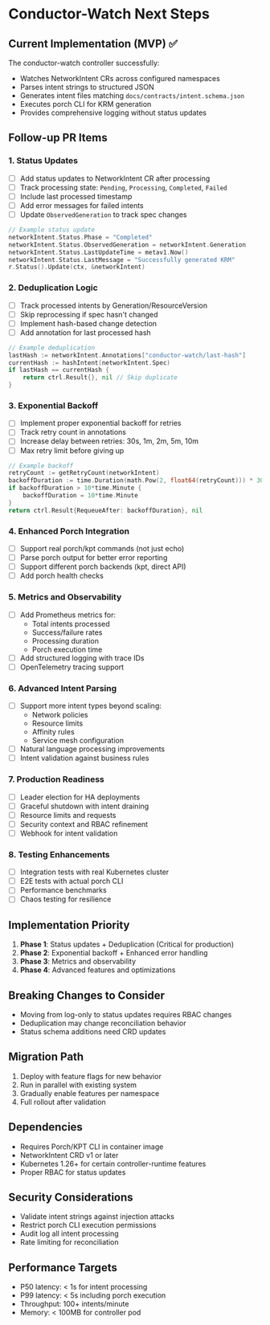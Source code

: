 # Conductor-Watch Next Steps

## Current Implementation (MVP) ✅

The conductor-watch controller successfully:
- Watches NetworkIntent CRs across configured namespaces
- Parses intent strings to structured JSON
- Generates intent files matching `docs/contracts/intent.schema.json`
- Executes porch CLI for KRM generation
- Provides comprehensive logging without status updates

## Follow-up PR Items

### 1. Status Updates
- [ ] Add status updates to NetworkIntent CR after processing
- [ ] Track processing state: `Pending`, `Processing`, `Completed`, `Failed`
- [ ] Include last processed timestamp
- [ ] Add error messages for failed intents
- [ ] Update `ObservedGeneration` to track spec changes

```go
// Example status update
networkIntent.Status.Phase = "Completed"
networkIntent.Status.ObservedGeneration = networkIntent.Generation
networkIntent.Status.LastUpdateTime = metav1.Now()
networkIntent.Status.LastMessage = "Successfully generated KRM"
r.Status().Update(ctx, &networkIntent)
```

### 2. Deduplication Logic
- [ ] Track processed intents by Generation/ResourceVersion
- [ ] Skip reprocessing if spec hasn't changed
- [ ] Implement hash-based change detection
- [ ] Add annotation for last processed hash

```go
// Example deduplication
lastHash := networkIntent.Annotations["conductor-watch/last-hash"]
currentHash := hashIntent(networkIntent.Spec)
if lastHash == currentHash {
    return ctrl.Result{}, nil // Skip duplicate
}
```

### 3. Exponential Backoff
- [ ] Implement proper exponential backoff for retries
- [ ] Track retry count in annotations
- [ ] Increase delay between retries: 30s, 1m, 2m, 5m, 10m
- [ ] Max retry limit before giving up

```go
// Example backoff
retryCount := getRetryCount(networkIntent)
backoffDuration := time.Duration(math.Pow(2, float64(retryCount))) * 30 * time.Second
if backoffDuration > 10*time.Minute {
    backoffDuration = 10*time.Minute
}
return ctrl.Result{RequeueAfter: backoffDuration}, nil
```

### 4. Enhanced Porch Integration
- [ ] Support real porch/kpt commands (not just echo)
- [ ] Parse porch output for better error reporting
- [ ] Support different porch backends (kpt, direct API)
- [ ] Add porch health checks

### 5. Metrics and Observability
- [ ] Add Prometheus metrics for:
  - Total intents processed
  - Success/failure rates
  - Processing duration
  - Porch execution time
- [ ] Add structured logging with trace IDs
- [ ] OpenTelemetry tracing support

### 6. Advanced Intent Parsing
- [ ] Support more intent types beyond scaling:
  - Network policies
  - Resource limits
  - Affinity rules
  - Service mesh configuration
- [ ] Natural language processing improvements
- [ ] Intent validation against business rules

### 7. Production Readiness
- [ ] Leader election for HA deployments
- [ ] Graceful shutdown with intent draining
- [ ] Resource limits and requests
- [ ] Security context and RBAC refinement
- [ ] Webhook for intent validation

### 8. Testing Enhancements
- [ ] Integration tests with real Kubernetes cluster
- [ ] E2E tests with actual porch CLI
- [ ] Performance benchmarks
- [ ] Chaos testing for resilience

## Implementation Priority

1. **Phase 1**: Status updates + Deduplication (Critical for production)
2. **Phase 2**: Exponential backoff + Enhanced error handling
3. **Phase 3**: Metrics and observability
4. **Phase 4**: Advanced features and optimizations

## Breaking Changes to Consider

- Moving from log-only to status updates requires RBAC changes
- Deduplication may change reconciliation behavior
- Status schema additions need CRD updates

## Migration Path

1. Deploy with feature flags for new behavior
2. Run in parallel with existing system
3. Gradually enable features per namespace
4. Full rollout after validation

## Dependencies

- Requires Porch/KPT CLI in container image
- NetworkIntent CRD v1 or later
- Kubernetes 1.26+ for certain controller-runtime features
- Proper RBAC for status updates

## Security Considerations

- Validate intent strings against injection attacks
- Restrict porch CLI execution permissions
- Audit log all intent processing
- Rate limiting for reconciliation

## Performance Targets

- P50 latency: < 1s for intent processing
- P99 latency: < 5s including porch execution
- Throughput: 100+ intents/minute
- Memory: < 100MB for controller pod